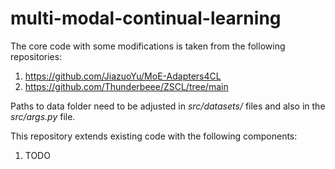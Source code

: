 # multi-modal-continual-learning

The core code with some modifications is taken from the following repositories:
1) https://github.com/JiazuoYu/MoE-Adapters4CL
2) https://github.com/Thunderbeee/ZSCL/tree/main

Paths to data folder need to be adjusted in *src/datasets/* files and also in the *src/args.py* file.

This repository extends existing code with the following components:
1) TODO


